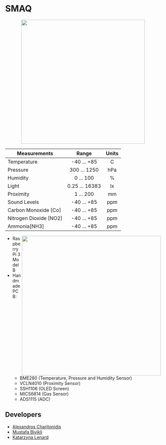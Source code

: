 # SMAQ

<p align="center">
<a href="https://www.youtube.com/channel/UCAZxVj2a3wnd6SI2-zsWK3Q"><img src="https://github.com/MustafaBiyikli/SMAQ/blob/master/Resources/SMAQLogoOld.png" width="400"></a>
</p>


| Measurements       | Range         | Units  |
|------------------- |:-------------:|:------:|
| Temperature| -40 ... +85| C|
| Pressure| 300 ... 1250| hPa|
| Humidity| 0 ... 100| %|
| Light| 0.25 ... 16383| lx|
| Proximity| 1 ... 200| mm|
| Sound Levels| -40 ... +85| ppm|
| Carbon Monoxide [Co]| -40 ... +85| ppm|
| Nitrogen Dioxide [NO2]| -40 ... +85| ppm|
| Ammonia[NH3]| -40 ... +85| ppm|

<img src="https://github.com/MustafaBiyikli/SMAQ/blob/master/Resources/StraightGIF.gif" width="450" align="right"/>

-   Raspberry Pi 3 Model B
-   Handmade PCB:
    -   BME280 (Temperature, Pressure and Humidity Sensor)
    -   VCLN4010 (Proximity Sensor)
    -   SSH1106 (OLED Screen)
    -   MICS6814 (Gas Sensor)
    -   ADS1115 (ADC)

## Developers

-   [Alexandros Charitonidis](https://github.com/Alexandros-Charitonidis)
-   [Mustafa Biyikli](https://github.com/MustafaBiyikli)
-   [Katarzyna Lenard](https://github.com/KasiaLenard)
